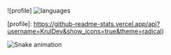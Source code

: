 ![profile] ![languages]

[profile]: https://github-readme-stats.vercel.app/api?username=KrulDev&show_icons=true&theme=radical)

[languages]: https://github-readme-stats.vercel.app/api/top-langs/?username=KrulDev

![Snake animation](https://github.com/KrulDev/KrulDev/output/github-contribution-grid-snake.svg)
